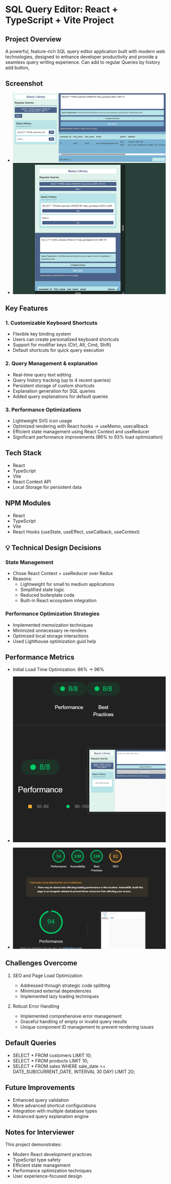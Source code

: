 # SQL Query Editor: React + TypeScript + Vite Project

## Project Overview
A powerful, feature-rich SQL query editor application built with modern web technologies, designed to enhance developer productivity and provide a seamless query writing experience.
Can add to regular Queries by history add button,


## Screenshot

- ![Frontend](./src/assets/image2.png/) 
- ![responsive for all device](./src/assets/image3.png/) 



## Key Features

### 1. Customizable Keyboard Shortcuts
- Flexible key binding system
- Users can create personalized keyboard shortcuts
- Support for modifier keys (Ctrl, Alt, Cmd, Shift)
- Default shortcuts for quick query execution

### 2. Query Management & explanation
- Real-time query text editing
- Query history tracking (up to 4 recent queries)
- Persistent storage of custom shortcuts
- Explanation generation for SQL queries
- Added query explanations for default queries

### 3. Performance Optimizations
- Lightweight SVG icon usage
- Optimized rendering with React hooks -> useMemo, usecallback
- Efficient state management using React Context and useReducer
- Significant performance improvements (86% to 93% load optimization)

## Tech Stack
- React
- TypeScript
- Vite
- React Context API
- Local Storage for persistent data

## NPM Modules
- React
- TypeScript
- Vite
- React Hooks (useState, useEffect, useCallback, useContext)

## 💡 Technical Design Decisions

### State Management
- Chose React Context + useReducer over Redux
- Reasons:
  - Lightweight for small to medium applications
  - Simplified state logic
  - Reduced boilerplate code
  - Built-in React ecosystem integration

### Performance Optimization Strategies
- Implemented memoization techniques
- Minimized unnecessary re-renders
- Optimized local storage interactions
- Used Lighthouse optimization guid help

## Performance Metrics
- Initial Load Time Optimization: 86% → 96%
- ![Lighthouse Score](./src/assets/image.png/)
  
- ![Score](./src/assets/image1.png/) 

## Challenges Overcome
1. SEO and Page Load Optimization
   - Addressed through strategic code splitting
   - Minimized external dependencies
   - Implemented lazy loading techniques

2. Robust Error Handling
   - Implemented comprehensive error management
   - Graceful handling of empty or invalid query results
   - Unique component ID management to prevent rendering issues

## Default Queries
- SELECT * FROM customers LIMIT 10;
- SELECT * FROM products LIMIT 10;
- SELECT * FROM sales WHERE sale_date >= DATE_SUB(CURRENT_DATE, INTERVAL 30 DAY) LIMIT 20;


## Future Improvements
- Enhanced query validation
- More advanced shortcut configurations
- Integration with multiple database types
- Advanced query explanation engine


## Notes for Interviewer
This project demonstrates:
- Modern React development practices
- TypeScript type safety
- Efficient state management
- Performance optimization techniques
- User experience-focused design
